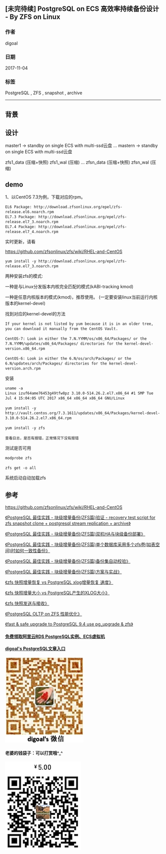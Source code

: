 ## [未完待续] PostgreSQL on ECS 高效率持续备份设计 - By ZFS on Linux
                         
### 作者        
digoal        
        
### 日期         
2017-11-04        
          
### 标签        
PostgreSQL , ZFS , snapshot , archive  
                    
----                    
                     
## 背景        

## 设计

master1 -> standby on single ECS with multi-ssd云盘
...
mastern -> standby on single ECS with multi-ssd云盘


zfs1_data (压缩+快照)
zfs1_wal (压缩)
...
zfsn_data (压缩+快照)
zfsn_wal (压缩)
   


## demo
1、以CentOS 7.3为例，下载对应的rpm。

```
EL6 Package: http://download.zfsonlinux.org/epel/zfs-release.el6.noarch.rpm
EL7.3 Package: http://download.zfsonlinux.org/epel/zfs-release.el7_3.noarch.rpm
EL7.4 Package: http://download.zfsonlinux.org/epel/zfs-release.el7_4.noarch.rpm
```

实时更新，请看

https://github.com/zfsonlinux/zfs/wiki/RHEL-and-CentOS
  
```
yum install -y http://download.zfsonlinux.org/epel/zfs-release.el7_3.noarch.rpm
```

两种安装zfs的模式:  

一种是与Linux分发版本内核完全匹配的模式(kABI-tracking kmod)
 
一种是任意内核版本的模式(kmod)，推荐使用。 (一定要安装linux当前运行内核版本的kernel-devel)

找到对应的kernel-devel的方法

```
If your kernel is not listed by yum because it is in an older tree, you can download it manually from the CentOS Vault.

CentOS-7: Look in either the 7.N.YYMM/os/x86_64/Packages/ or the 7.N.YYMM/updates/x86_64/Packages/ directories for the kernel-devel-version.x86_64.rpm

CentOS-6: Look in either the 6.N/os/arch/Packages/ or the 6.N/updates/arch/Packages/ directories for the kernel-devel-version.arch.rpm
```

安装

```
uname -a
Linux izuf64ame76453g49tfw8pz 3.10.0-514.26.2.el7.x86_64 #1 SMP Tue Jul 4 15:04:05 UTC 2017 x86_64 x86_64 x86_64 GNU/Linux

yum install -y http://vault.centos.org/7.3.1611/updates/x86_64/Packages/kernel-devel-3.10.0-514.26.2.el7.x86_64.rpm

yum install -y zfs
  
查看日志，是否有报错，正常情况下没有报错
```

测试是否可用

```
modprobe zfs

zfs get -o all
```

系统启动自动加载zfs

## 参考

https://github.com/zfsonlinux/zfs/wiki/RHEL-and-CentOS

[《PostgreSQL 最佳实践 - 块级增量备份(ZFS篇)验证 - recovery test script for zfs snapshot clone + postgresql stream replication + archive》](../201608/20160823_09.md)  

[《PostgreSQL 最佳实践 - 块级增量备份(ZFS篇)双机HA与块级备份部署》](../201608/20160823_08.md)  

[《PostgreSQL 最佳实践 - 块级增量备份(ZFS篇)单个数据库采用多个zfs卷(如表空间)时如何一致性备份》](../201608/20160823_07.md)  

[《PostgreSQL 最佳实践 - 块级增量备份(ZFS篇)备份集自动校验》](../201608/20160823_06.md)  

[《PostgreSQL 最佳实践 - 块级增量备份(ZFS篇)方案与实战》](../201608/20160823_05.md)  

[《zfs 快照增量恢复 vs PostgreSQL xlog增量恢复 速度》](../201601/20160104_02.md)  

[《zfs 快照增量大小 vs PostgreSQL产生的XLOG大小》](../201601/20160104_01.md)  

[《zfs 快照发送与接收》](../201601/20160103_01.md)  

[《PostgreSQL OLTP on ZFS 性能优化》](../201512/20151229_01.md)  

[《fast & safe upgrade to PostgreSQL 9.4 use pg_upgrade & zfs》](../201412/20141219_01.md)  
  
  
  
  
  
  
  
  
  
  
  
  
  
#### [免费领取阿里云RDS PostgreSQL实例、ECS虚拟机](https://free.aliyun.com/ "57258f76c37864c6e6d23383d05714ea")
  
  
#### [digoal's PostgreSQL文章入口](https://github.com/digoal/blog/blob/master/README.md "22709685feb7cab07d30f30387f0a9ae")
  
  
![digoal's weixin](../pic/digoal_weixin.jpg "f7ad92eeba24523fd47a6e1a0e691b59")
  
  
#### 老婆的钱袋子：可以打赏哦^_^  
![wife's weixin ds](../pic/wife_weixin_ds.jpg "acd5cce1a143ef1d6931b1956457bc9f")
  
